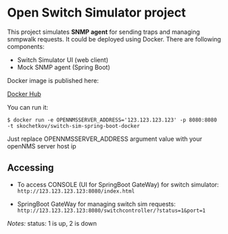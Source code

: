 # Open Switch Simulator project

This project simulates **SNMP agent** for sending traps and managing snmpwalk requests. It could be deployed using Docker. There are following components:

- Switch Simulator UI (web client)
- Mock SNMP agent (Spring Boot)

Docker image is published here:

[Docker Hub](https://cloud.docker.com/swarm/skochetkov/repository/docker/skochetkov/switch-sim-spring-boot-docker/general)

You can run it:
```console
$ docker run -e OPENNMSSERVER_ADDRESS='123.123.123.123' -p 8080:8080  -t skochetkov/switch-sim-spring-boot-docker
```

Just replace OPENNMSSERVER_ADDRESS argument value with your openNMS server host ip

## Accessing

- To access CONSOLE (UI for SpringBoot GateWay) for switch simulator: `http://123.123.123.123:8080/index.html`

- SpringBoot GateWay for managing switch sim requests: `http://123.123.123.123:8080/switchcontroller/?status=1&port=1`

*Notes:*
status: 1 is up, 2 is down
